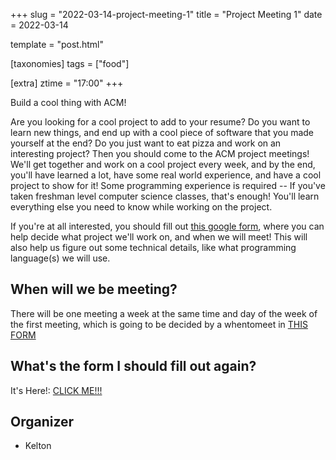 +++
slug = "2022-03-14-project-meeting-1"
title = "Project Meeting 1"
date = 2022-03-14

template = "post.html"

[taxonomies]
tags = ["food"]

[extra]
ztime = "17:00"
+++

Build a cool thing with ACM!

<!-- more -->
Are you looking for a cool project to add to your resume?
Do you want to learn new things, and end up with a cool piece of software that you made yourself at the end?
Do you just want to eat pizza and work on an interesting project?
Then you should come to the ACM project meetings!
We'll get together and work on a cool project every week, and by the end, you'll have learned a lot,
have some real world experience, and have a cool project to show for it!
Some programming experience is required -- If you've taken freshman level computer science classes, that's enough!
You'll learn everything else you need to know while working on the project.

If you're at all interested, you should fill out [this google form](https://docs.google.com/forms/d/e/1FAIpQLSf9xhvrCa-uLOTnSR-CSwhwjJPnsmI2_jv4M4rt4RkWP9HKDg/viewform?usp=sf_link), where you can help decide what project we'll work on, and when we will meet!
This will also help us figure out some technical details, like what programming language(s) we will use.


## When will we be meeting?

There will be one meeting a week at the same time and day of the week of the first meeting, which is going to be decided by a whentomeet in [THIS FORM](https://docs.google.com/forms/d/e/1FAIpQLSf9xhvrCa-uLOTnSR-CSwhwjJPnsmI2_jv4M4rt4RkWP9HKDg/viewform?usp=sf_link)

## What's the form I should fill out again?

It's Here!: [CLICK ME!!!](https://docs.google.com/forms/d/e/1FAIpQLSf9xhvrCa-uLOTnSR-CSwhwjJPnsmI2_jv4M4rt4RkWP9HKDg/viewform?usp=sf_link)


## Organizer
* Kelton
